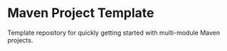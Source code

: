 # Maven Project Template

Template repository for quickly getting started with multi-module Maven projects.
